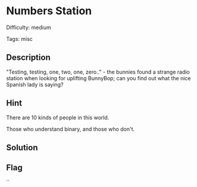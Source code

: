 Numbers Station
=============

Difficulty: medium

Tags: misc

Description
-------------
"Testing, testing, one, two, one, zero.." - the bunnies found a strange radio station when looking for uplifting BunnyBop; can you find out what the nice Spanish lady is saying?


Hint
-------------
There are 10 kinds of people in this world.

Those who understand binary, and those who don't.


Solution
-------------


Flag
-------------
``